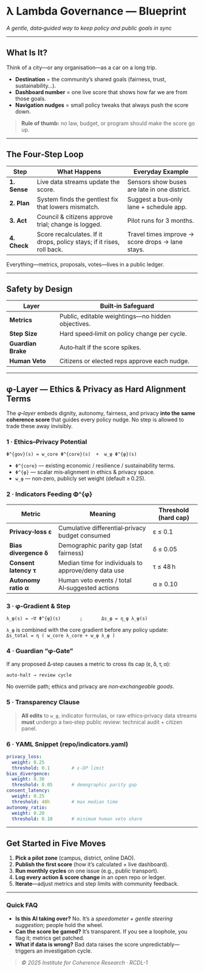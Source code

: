 # λ Lambda Governance — Blueprint 
*A gentle, data‑guided way to keep policy and public goals in sync*

---

## What Is It?
Think of a city—or any organisation—as a car on a long trip.
- **Destination** = the community’s shared goals (fairness, trust, sustainability…).
- **Dashboard number** = one live score that shows how far we are from those goals.
- **Navigation nudges** = small policy tweaks that always push the score down.

> **Rule of thumb:** no law, budget, or program should make the score go up.

---

## The Four‑Step Loop
| Step | What Happens | Everyday Example |
|------|--------------|------------------|
| **1. Sense** | Live data streams update the score. | Sensors show buses are late in one district. |
| **2. Plan** | System finds the gentlest fix that lowers mismatch. | Suggest a bus‑only lane + schedule app. |
| **3. Act** | Council & citizens approve trial; change is logged. | Pilot runs for 3 months. |
| **4. Check** | Score recalculates. If it drops, policy stays; if it rises, roll back. | Travel times improve → score drops → lane stays. |

Everything—metrics, proposals, votes—lives in a public ledger.

---

## Safety by Design
| Layer | Built‑in Safeguard |
|-------|-------------------|
| **Metrics** | Public, editable weightings—no hidden objectives. |
| **Step Size** | Hard speed‑limit on policy change per cycle. |
| **Guardian Brake** | Auto‑halt if the score spikes. |
| **Human Veto** | Citizens or elected reps approve each nudge. |

---

## φ‑Layer — Ethics & Privacy as Hard Alignment Terms  

The *φ‑layer* embeds dignity, autonomy, fairness, and privacy **into the same coherence score** that guides every policy nudge.  No step is allowed to trade these away invisibly.

### 1 · Ethics–Privacy Potential
```
Φ^{gov}(s) = w_core Φ^{core}(s)  +  w_φ Φ^{φ}(s)
```
- `Φ^{core}` — existing economic / resilience / sustainability terms.  
- `Φ^{φ}`   — scalar mis‑alignment in ethics & privacy space.  
- `w_φ`     — non‑zero, publicly set weight (default ≥ 0.25).

### 2 · Indicators Feeding Φ^{φ}
| Metric | Meaning | Threshold (hard cap) |
|--------|---------|----------------------|
| **Privacy‑loss ε** | Cumulative differential‑privacy budget consumed | ε ≤ 0.1 |
| **Bias divergence δ** | Demographic parity gap (stat fairness) | δ ≤ 0.05 |
| **Consent latency τ** | Median time for individuals to approve/deny data use | τ ≤ 48 h |
| **Autonomy ratio α** | Human veto events / total AI‑suggested actions | α ≥ 0.10 |

### 3 · φ‑Gradient & Step
```
λ_φ(s) = −∇ Φ^{φ}(s)       ;       Δs_φ = η_φ λ_φ(s)
```
`λ_φ` is combined with the core gradient before any policy update:  
`Δs_total = η ( w_core λ_core + w_φ λ_φ )`

### 4 · Guardian “φ‑Gate”
If any proposed Δ‑step causes a metric to cross its cap (ε, δ, τ, α):
```
auto‑halt → review cycle
```
No override path; ethics and privacy are *non‑exchangeable goods*.

### 5 · Transparency Clause
> **All edits** to `w_φ`, indicator formulas, or raw ethics‑privacy data streams **must** undergo a two‑step public review: technical audit + citizen panel.

### 6 · YAML Snippet (repo/indicators.yaml)
```yaml
privacy_loss:
  weight: 0.25
  threshold: 0.1        # ε-DP limit
bias_divergence:
  weight: 0.30
  threshold: 0.05       # demographic parity gap
consent_latency:
  weight: 0.25
  threshold: 48h        # max median time
autonomy_ratio:
  weight: 0.20
  threshold: 0.10       # minimum human veto share
```
---

## Get Started in Five Moves
1. **Pick a pilot zone** (campus, district, online DAO).  
2. **Publish the first score** (how it’s calculated + live dashboard).  
3. **Run monthly cycles** on one issue (e.g., public transport).  
4. **Log every action & score change** in an open repo or ledger.  
5. **Iterate**—adjust metrics and step limits with community feedback.

---

### Quick FAQ
- **Is this AI taking over?**  No. It’s a *speedometer + gentle steering suggestion*; people hold the wheel.
- **Can the score be gamed?**  It’s transparent. If you see a loophole, you flag it; metrics get patched.
- **What if data is wrong?**  Bad data raises the score unpredictably—triggers an investigation cycle.


> *© 2025 Institute for Coherence Research · RCDL-1*
